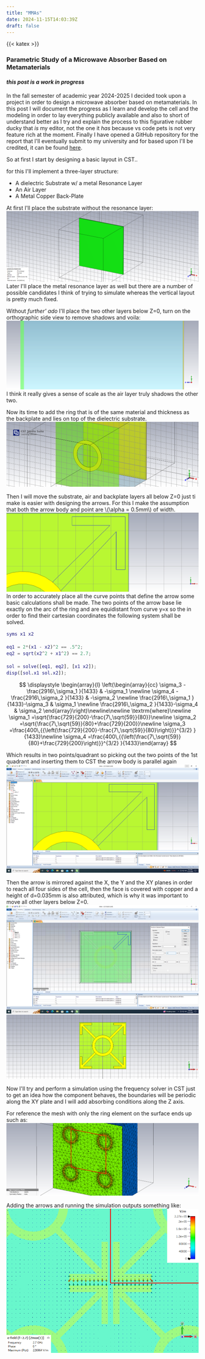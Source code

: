 ```yaml
---
title: "MMAs"
date: 2024-11-15T14:03:39Z
draft: false
---
```

{{< katex >}}

### Parametric Study of a Microwave Absorber Based on Metamaterials

#### _this post is a work in progress_

In the fall semester of academic year 2024-2025 I decided took upon a project in order to
design a microwave absorber based on metamaterials. In this post I will document the
progress as I learn and develop the cell and the modeling in order to lay everything
publicly available and also to short of understand better as I try and explain the process
to this figurative rubber ducky that _is_ my editor, not the one it _has_ because vs code
pets is not very feature rich at the moment. Finally I have opened a GitHub repository
for the report that I'll eventually submit to my university and for based upon I'll be
credited, it can be found [here](https://github.com/markdlp/ParametricStudy_MicrowaveAbsorberBasedOnMetamaterials).

So at first I start by designing a basic layout in CST..

for this I'll implement a three-layer structure:

- A dielectric Substrate w/ a metal Resonance Layer
- An Air Layer
- A Metal Copper Back-Plate

At first I'll place the substrate without the resonance layer: ![Substrate](./substrate.bmp)
Later I'll place the metal resonance layer as well but there are a number of possible candidates
I think of trying to simulate whereas the vertical layout is pretty much fixed.

Without _further' ado_ I'll place the two other layers below Z=0, turn on the orthographic side
view to remove shadows and voila: ![verticaLayout](./verticaLayout.bmp)
I think it really gives a sense of scale as the air layer truly shadows the other two.

Now its time to add the ring that is of the same material and thickness as the backplate and lies
on top of the dielectric substrate. ![ring](./ring.bmp)

Then I will move the substrate, air and backplate layers all below Z=0 just ti make is easier
with designing the arrows. For this I make the assumption that both the arrow body and point are
\\(\alpha = 0.5mm\\) of width. ![nonparallel](./parallel.png)
In order to accurately place all the curve points that define the arrow some basic calculations
shall be made. The two points of the arrow base lie exactly on the arc of the ring and are
equidistant from curve y=x so the in order to find their cartesian coordinates the following
system shall be solved.

```matlab
syms x1 x2

eq1 = 2*(x1 - x2)^2 == .5^2;
eq2 = sqrt(x2^2 + x1^2) == 2.7;

sol = solve([eq1, eq2], [x1 x2]);
disp([sol.x1 sol.x2]);
```

$$
    \displaystyle \begin{array}{l} \left(\begin{array}{cc} \sigma_3 -\frac{2916\,\sigma_1 }{1433} & -\sigma_1 \newline \sigma_4 -\frac{2916\,\sigma_2 }{1433} & -\sigma_2 \newline \frac{2916\,\sigma_1 }{1433}-\sigma_3  & \sigma_1 \newline \frac{2916\,\sigma_2 }{1433}-\sigma_4  & \sigma_2  \end{array}\right)\newline\newline \textrm{where}\newline \sigma_1 =\sqrt{\frac{729}{200}-\frac{7\,\sqrt{59}}{80}}\newline \sigma_2 =\sqrt{\frac{7\,\sqrt{59}}{80}+\frac{729}{200}}\newline \sigma_3 =\frac{400\,{{\left(\frac{729}{200}-\frac{7\,\sqrt{59}}{80}\right)}}^{3/2} }{1433}\newline \sigma_4 =\frac{400\,{{\left(\frac{7\,\sqrt{59}}{80}+\frac{729}{200}\right)}}^{3/2} }{1433}\end{array}
$$

Which results in two points/quadrant so picking out the two points of the 1st quadrant and
inserting them to CST the arrow body is parallel again ![corrected](./corretArrowBase.png)

Then the arrow is mirrored against the X, the Y and the XY planes in order to reach all four
sides of the cell, then the face is covered with copper and a height of d=0.035mm is also
attributed, which is why it was important to move all other layers below Z=0. ![mirrored](./mirroredArrows.png)
![rna](./RingAndArrows.png)

Now I'll try and perform a simulation using the frequency solver in CST just to get an idea
how the component behaves, the boundaries will be periodic along the XY plate and I will add
absorbing conditions along the Z axis.

For reference the mesh with only the ring element on the surface ends up such as: ![onlyRing](./mesh.png)

Adding the arrows and running the simulation outputs something like: ![panda](./UnitCell_E_27e2MHz_Zmax1.gif)